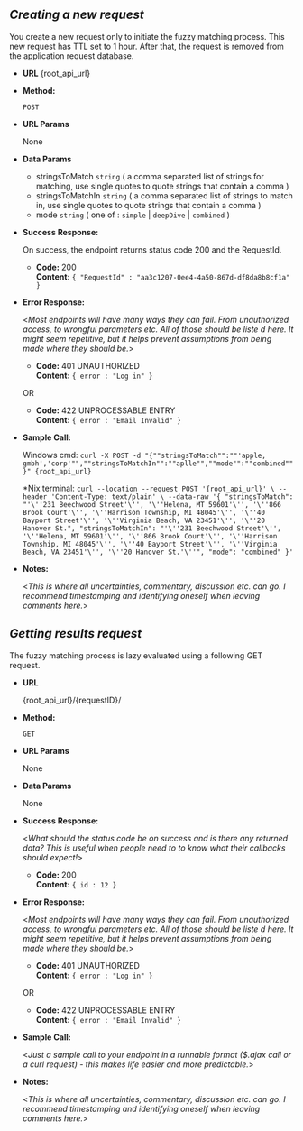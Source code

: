 ***Creating a new request***
----
  You create a new request only to initiate the fuzzy matching process. This new request has TTL set to 1 hour. After that, the request is removed from the application request database.

* **URL** 
  {root_api_url}

* **Method:**
  
  `POST`
  
*  **URL Params**

   None

* **Data Params**

  * stringsToMatch `string` ( a comma separated list of strings for matching, use single quotes to quote strings that contain a comma )
  * stringsToMatchIn `string` ( a comma separated list of strings to match in, use single quotes to quote strings that contain a comma )
  * mode `string` ( one of : `simple` | `deepDive` | `combined` )

* **Success Response:**
  
  On success, the endpoint returns status code 200 and the RequestId.

  * **Code:** 200 <br />
    **Content:** `{ "RequestId" : "aa3c1207-0ee4-4a50-867d-df8da8b8cf1a" }`
 
* **Error Response:**

  <_Most endpoints will have many ways they can fail. From unauthorized access, to wrongful parameters etc. All of those should be liste d here. It might seem repetitive, but it helps prevent assumptions from being made where they should be._>

  * **Code:** 401 UNAUTHORIZED <br />
    **Content:** `{ error : "Log in" }`

  OR

  * **Code:** 422 UNPROCESSABLE ENTRY <br />
    **Content:** `{ error : "Email Invalid" }`

* **Sample Call:**

	Windows cmd:
	`curl -X POST -d "{""stringsToMatch"":""'apple, gmbh','corp'"",""stringsToMatchIn"":""aplle"",""mode"":""combined""}" {root_api_url}`

	*Nix terminal:
	`curl --location --request POST '{root_api_url}' \
	--header 'Content-Type: text/plain' \
	--data-raw '{
		"stringsToMatch": "'\''231 Beechwood Street'\'', '\''Helena, MT 59601'\'', '\''866 Brook Court'\'', '\''Harrison Township, MI 48045'\'', '\''40 Bayport Street'\'', '\''Virginia Beach, VA 23451'\'', '\''20 Hanover St.",
			"stringsToMatchIn": "'\''231 Beechwood Street'\'', '\''Helena, MT 59601'\'', '\''866 Brook Court'\'', '\''Harrison Township, MI 48045'\'', '\''40 Bayport Street'\'', '\''Virginia Beach, VA 23451'\'', '\''20 Hanover St.'\''",
			"mode": "combined"
	}'`

* **Notes:**

  <_This is where all uncertainties, commentary, discussion etc. can go. I recommend timestamping and identifying oneself when leaving comments here._> 

***Getting results request***
----
  The fuzzy matching process is lazy evaluated using a following GET request. 

* **URL**

  {root_api_url}/{requestID}/

* **Method:**
  
  `GET`
  
*  **URL Params**

   None

* **Data Params**

   None

* **Success Response:**
  
  <_What should the status code be on success and is there any returned data? This is useful when people need to to know what their callbacks should expect!_>

  * **Code:** 200 <br />
    **Content:** `{ id : 12 }`
 
* **Error Response:**

  <_Most endpoints will have many ways they can fail. From unauthorized access, to wrongful parameters etc. All of those should be liste d here. It might seem repetitive, but it helps prevent assumptions from being made where they should be._>

  * **Code:** 401 UNAUTHORIZED <br />
    **Content:** `{ error : "Log in" }`

  OR

  * **Code:** 422 UNPROCESSABLE ENTRY <br />
    **Content:** `{ error : "Email Invalid" }`

* **Sample Call:**

  <_Just a sample call to your endpoint in a runnable format ($.ajax call or a curl request) - this makes life easier and more predictable._> 

* **Notes:**

  <_This is where all uncertainties, commentary, discussion etc. can go. I recommend timestamping and identifying oneself when leaving comments here._> 